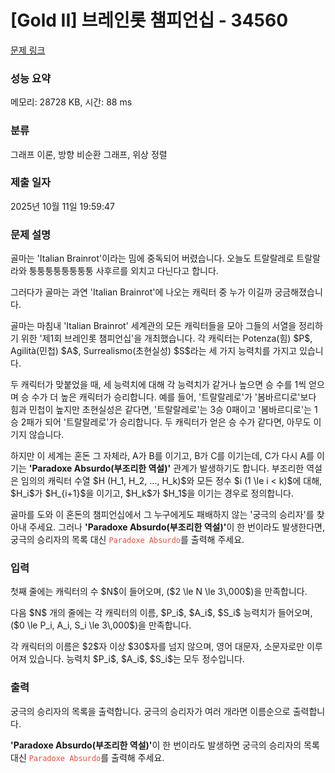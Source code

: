 # [Gold II] 브레인롯 챔피언십 - 34560 

[문제 링크](https://www.acmicpc.net/problem/34560) 

### 성능 요약

메모리: 28728 KB, 시간: 88 ms

### 분류

그래프 이론, 방향 비순환 그래프, 위상 정렬

### 제출 일자

2025년 10월 11일 19:59:47

### 문제 설명

<p>골마는 'Italian Brainrot'이라는 밈에 중독되어 버렸습니다. 오늘도 트랄랄레로 트랄랄라와 퉁퉁퉁퉁퉁퉁퉁퉁 사후르를 외치고 다닌다고 합니다.</p>

<p>그러다가 골마는 과연 'Italian Brainrot'에 나오는 캐릭터 중 누가 이길까 궁금해졌습니다.</p>

<p>골마는 마침내 'Italian Brainrot' 세계관의 모든 캐릭터들을 모아 그들의 서열을 정리하기 위한 '제1회 브레인롯 챔피언십'을 개최했습니다. 각 캐릭터는 Potenza(힘) $P$, Agilità(민첩) $A$, Surrealismo(초현실성) $S$라는 세 가지 능력치를 가지고 있습니다.</p>

<p>두 캐릭터가 맞붙었을 때, 세 능력치에 대해 각 능력치가 같거나 높으면 승 수를 1씩 얻으며 승 수가 더 높은 캐릭터가 승리합니다. 예를 들어, '트랄랄레로'가 '봄바르디로'보다 힘과 민첩이 높지만 초현실성은 같다면, '트랄랄레로'는 3승 0패이고 '봄바르디로'는 1승 2패가 되어 '트랄랄레로'가 승리합니다. 두 캐릭터가 얻은 승 수가 같다면, 아무도 이기지 않습니다.</p>

<p>하지만 이 세계는 혼돈 그 자체라, A가 B를 이기고, B가 C를 이기는데, C가 다시 A를 이기는 <strong>'Paradoxe Absurdo(부조리한 역설)'</strong> 관계가 발생하기도 합니다. 부조리한 역설은 임의의 캐릭터 수열 $H (H_1, H_2, ..., H_k)$와 모든 정수 $i (1 \le i < k)$에 대해, $H_i$가 $H_{i+1}$을 이기고, $H_k$가 $H_1$을 이기는 경우로 정의합니다.</p>

<p>골마를 도와 이 혼돈의 챔피언십에서 그 누구에게도 패배하지 않는 '궁극의 승리자'를 찾아내 주세요. 그러나 <strong>'Paradoxe Absurdo(부조리한 역설)'</strong>이 한 번이라도 발생한다면, 궁극의 승리자의 목록 대신 <span style="color:#e74c3c;"><code>Paradoxe Absurdo</code></span>를 출력해 주세요.</p>

### 입력 

 <p>첫째 줄에는 캐릭터의 수 $N$이 들어오며, ($2 \le N \le 3\,000$)을 만족합니다.</p>

<p>다음 $N$ 개의 줄에는 각 캐릭터의 이름, $P_i$, $A_i$, $S_i$ 능력치가 들어오며, ($0 \le P_i, A_i, S_i \le 3\,000$)을 만족합니다.</p>

<p>각 캐릭터의 이름은 $2$자 이상 $30$자를 넘지 않으며, 영어 대문자, 소문자로만 이루어져 있습니다. 능력치 $P_i$, $A_i$, $S_i$는 모두 정수입니다.</p>

### 출력 

 <p>궁극의 승리자의 목록을 출력합니다. 궁극의 승리자가 여러 개라면 이름순으로 출력합니다.</p>

<p><strong>'Paradoxe Absurdo(부조리한 역설)'</strong>이 한 번이라도 발생하면 궁극의 승리자의 목록 대신 <span style="color:#e74c3c;"><code>Paradoxe Absurdo</code></span>를 출력해 주세요.</p>

